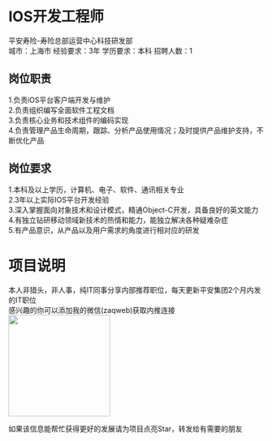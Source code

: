 # IOS开发工程师
平安寿险-寿险总部运营中心科技研发部  
城市：上海市 经验要求：3年 学历要求：本科  招聘人数：1

## 岗位职责
1.负责iOS平台客户端开发与维护   
2.负责组织编写全面软件工程文档   
3.负责核心业务和技术组件的编码实现   
4.负责管理产品生命周期，跟踪、分析产品使用情况；及时提供产品维护支持，不断优化产品

## 岗位要求
1.本科及以上学历，计算机、电子、软件、通讯相关专业   
2.3年以上实际IOS平台开发经验   
3.深入掌握面向对象技术和设计模式，精通Object-C开发，具备良好的英文能力   
4.有独立钻研移动领域新技术的热情和能力，能独立解决各种疑难杂症   
5.有产品意识，从产品以及用户需求的角度进行相对应的研发

# 项目说明

本人非猎头，非人事，纯IT同事分享内部推荐职位，每天更新平安集团2个月内发的IT职位  
感兴趣的你可以添加我的微信(zaqweb)获取内推连接  
<img src="https://github.com/zaqweb/PA-IT-JOBS/blob/master/WechatICode.jpeg"  height="200" width="200">

如果该信息能帮忙获得更好的发展请为项目点亮Star，转发给有需要的朋友




